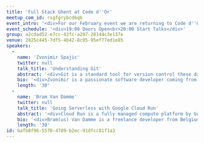 ```yaml
---
title: 'Full Stack Ghent at Code d''Or'
meetup_com_id: rsgfgrybcdbqb
event_intro: '<div>For our February event we are returning to Code d''Or. We have two speakers for you. Zvonimir Spajic will be giving his talk "Understanding Git" and Bram Van Damme will talk about "Going Serverless with Google Cloud Run".<br><br>There will be drinks and small snacks but it''s probably best you eat something before heading to the event.</div>'
event_schedule: '<div>19:00 Doors Open<br>20:00 Start Talks</div>'
group: a2cdad52-e7cc-42fc-a297-28144c3e137e
venue: 2825c445-7df5-4b42-8c05-95ef77ed1e85
speakers:
  -
    name: 'Zvonimir Spajic'
    twitter: null
    talk_title: 'Understanding Git'
    abstract: '<div>Git is a standard tool for version control these days so we all use it daily. And we all understand it. Or do we? Well...<br><br>Let''s face it - git is hard. And the main reason it is hard is because it''s UI is full of leaky abstractions. That is why in order to get comfortable with git you need to gain some understanding of how git works "under the hood".<br><br>In this talk we do just that - "open" git''s hood and take a look at what happens there when we do our daily operations.</div>'
    bio: '<div>Zvonimir is a passionate software developer coming from Croatia but with current base in Berlin, Germany. Don''t ask him anything in German yet though, he''s still working on his sprachen-skills.<br><br></div><div>As a developer, he is highly interested in software architecture and ‘getting it right’. Outside work, he likes to keep his mind sharp and body strong by doing different recreational sports. Zvone enjoys reading a good book, listening to all sorts of music and chillin'' with his dogs.</div>'
    length: '30'
  -
    name: 'Bram Van Damme'
    twitter: null
    talk_title: 'Going Serverless with Google Cloud Run'
    abstract: '<div>Cloud Run is a fully managed compute platform by Google that automatically scales stateless containers. By abstracting away all infrastructure management, us developers can focus on what matters most: building great applications. In this talk I''ll show you not only how to deploy PHP/Node applications onto Cloud Run, but also how to create a build pipeline using either Google Cloud Build or Github Actions.</div>'
    bio: '<div>Bram(us) Van Damme is a freelance developer from Belgium. From the moment he discovered the web way back in 1997, he fell in love with it and has been tinkering with it ever since.<br><br>With his company 3RDS he focuses on frontend development (HTML, CSS, JS), but he can also tackle the backend (PHP, MySQL) and related technologies (DNS, Docker, Serverless, etc.). His current focus is on JavaScript, React and React Native. Before launching 3RDS, Bramus worked at several web agencies in various frontend and backend roles. For seven years he also was a Lecturer “Web &amp; Mobile Development” at a technical university in Belgium.<br><br>In his spare time Bramus likes to go Scuba Diving, both recreational as professional (PADI Divemaster #405966).</div>'
    length: '30'
id: bafb8f96-5570-4789-b2ec-91dfcc81f1a3
---
```

